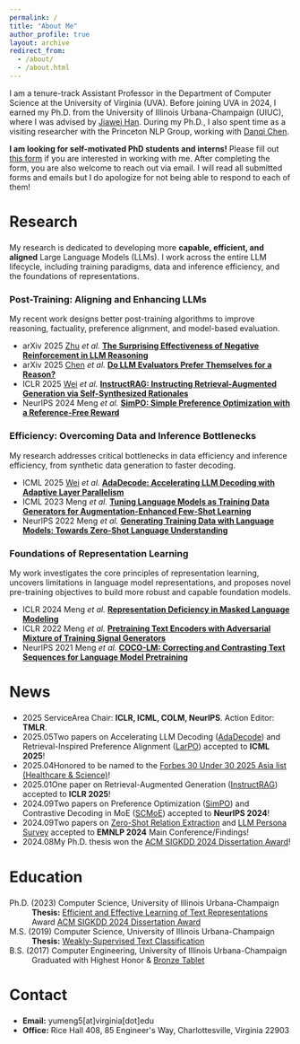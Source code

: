 ```yaml
---
permalink: /
title: "About Me"
author_profile: true
layout: archive
redirect_from: 
  - /about/
  - /about.html
---
```


I am a tenure-track Assistant Professor in the Department of Computer Science at the University of Virginia (UVA). Before joining UVA in 2024, I earned my Ph.D. from the University of Illinois Urbana-Champaign (UIUC), where I was advised by [Jiawei Han](http://hanj.cs.illinois.edu/). During my Ph.D., I also spent time as a visiting researcher with the Princeton NLP Group, working with [Danqi Chen](https://www.cs.princeton.edu/~danqic/).

<div class="announcement">
<p><strong>I am looking for self-motivated PhD students and interns!</strong> Please fill out <a href="https://forms.gle/ZsEyYewLogXodujc7">this form</a> if you are interested in working with me. After completing the form, you are also welcome to reach out via email. I will read all submitted forms and emails but I do apologize for not being able to respond to each of them!</p>
</div>

<h2 class="pub-subhead" style="border-left:none; padding-left:0; font-size:1.9em;">Research</h2>
<p>My research is dedicated to developing more <strong>capable, efficient, and aligned</strong> Large Language Models (LLMs). I work across the entire LLM lifecycle, including training paradigms, data and inference efficiency, and the foundations of representations.</p>

<h3 class="pub-subhead">Post-Training: Aligning and Enhancing LLMs</h3>
<p class="section-desc">My recent work designs better post-training algorithms to improve reasoning, factuality, preference alignment, and model-based evaluation.</p>
<ul class="pub-list">
  <li class="pub-item"><span class="badge">arXiv 2025</span> <a href="https://zhuxinyu.top/">Zhu</a> <em>et al.</em> <strong><a href="https://arxiv.org/abs/2506.01347">The Surprising Effectiveness of Negative Reinforcement in LLM Reasoning</a></strong></li>
  <li class="pub-item"><span class="badge">arXiv 2025</span> <a href="https://wlchen0206.github.io/">Chen</a> <em>et al.</em> <strong><a href="https://arxiv.org/abs/2504.03846">Do LLM Evaluators Prefer Themselves for a Reason?</a></strong></li>
  <li class="pub-item"><span class="badge">ICLR 2025</span> <a href="https://weizhepei.com/">Wei</a> <em>et al.</em> <strong><a href="https://arxiv.org/abs/2406.13629">InstructRAG: Instructing Retrieval-Augmented Generation via Self-Synthesized Rationales</a></strong></li>
  <li class="pub-item"><span class="badge">NeurIPS 2024</span> Meng <em>et al.</em> <strong><a href="https://arxiv.org/abs/2405.14734">SimPO: Simple Preference Optimization with a Reference-Free Reward</a></strong></li>
</ul>

<h3 class="pub-subhead">Efficiency: Overcoming Data and Inference Bottlenecks</h3>
<p class="section-desc">My research addresses critical bottlenecks in data efficiency and inference efficiency, from synthetic data generation to faster decoding.</p>
<ul class="pub-list">
  <li class="pub-item"><span class="badge">ICML 2025</span> <a href="https://weizhepei.com/">Wei</a> <em>et al.</em> <strong><a href="https://arxiv.org/abs/2506.03700">AdaDecode: Accelerating LLM Decoding with Adaptive Layer Parallelism</a></strong></li>
  <li class="pub-item"><span class="badge">ICML 2023</span> Meng <em>et al.</em> <strong><a href="https://arxiv.org/abs/2211.03044">Tuning Language Models as Training Data Generators for Augmentation-Enhanced Few-Shot Learning</a></strong></li>
  <li class="pub-item"><span class="badge">NeurIPS 2022</span> Meng <em>et al.</em> <strong><a href="https://arxiv.org/abs/2202.04538">Generating Training Data with Language Models: Towards Zero-Shot Language Understanding</a></strong></li>
</ul>

<h3 class="pub-subhead">Foundations of Representation Learning</h3>
<p class="section-desc">My work investigates the core principles of representation learning, uncovers limitations in language model representations, and proposes novel pre-training objectives to build more robust and capable foundation models.</p>
<ul class="pub-list">
  <li class="pub-item"><span class="badge">ICLR 2024</span> Meng <em>et al.</em> <strong><a href="https://arxiv.org/abs/2302.02060">Representation Deficiency in Masked Language Modeling</a></strong></li>
  <li class="pub-item"><span class="badge">ICLR 2022</span> Meng <em>et al.</em> <strong><a href="https://arxiv.org/abs/2204.03243">Pretraining Text Encoders with Adversarial Mixture of Training Signal Generators</a></strong></li>
  <li class="pub-item"><span class="badge">NeurIPS 2021</span> Meng <em>et al.</em> <strong><a href="https://arxiv.org/abs/2102.08473">COCO-LM: Correcting and Contrasting Text Sequences for Language Model Pretraining</a></strong></li>
</ul>

<h2 class="pub-subhead" style="border-left:none; padding-left:0; font-size:1.9em;">News</h2>
<ul class="news-list">
  <li class="news-item"><span class="news-date">2025 Service</span><span class="news-content">Area Chair: <strong>ICLR, ICML, COLM, NeurIPS</strong>. Action Editor: <strong>TMLR</strong>.</span></li>
  <li class="news-item"><span class="news-date">2025.05</span><span class="news-content">Two papers on Accelerating LLM Decoding (<a href="https://arxiv.org/abs/2506.03700">AdaDecode</a>) and Retrieval-Inspired Preference Alignment (<a href="https://arxiv.org/abs/2502.03699">LarPO</a>) accepted to <strong>ICML 2025</strong>!</span></li>
  <li class="news-item"><span class="news-date">2025.04</span><span class="news-content">Honored to be named to the <a href="https://www.forbes.com/30-under-30/2025/asia/healthcare-science">Forbes 30 Under 30 2025 Asia list (Healthcare & Science)</a>!</span></li>
  <li class="news-item"><span class="news-date">2025.01</span><span class="news-content">One paper on Retrieval-Augmented Generation (<a href="https://arxiv.org/abs/2406.13629">InstructRAG</a>) accepted to <strong>ICLR 2025</strong>!</span></li>
  <li class="news-item"><span class="news-date">2024.09</span><span class="news-content">Two papers on Preference Optimization (<a href="https://arxiv.org/abs/2405.14734">SimPO</a>) and Contrastive Decoding in MoE (<a href="https://arxiv.org/abs/2405.14507">SCMoE</a>) accepted to <strong>NeurIPS 2024</strong>!</span></li>
  <li class="news-item"><span class="news-date">2024.09</span><span class="news-content">Two papers on <a href="https://arxiv.org/abs/2402.11142">Zero-Shot Relation Extraction</a> and <a href="https://arxiv.org/abs/2406.01171">LLM Persona Survey</a> accepted to <strong>EMNLP 2024</strong> Main Conference/Findings!</span></li>
  <li class="news-item"><span class="news-date">2024.08</span><span class="news-content">My Ph.D. thesis won the <a href="https://kdd2024.kdd.org/awards/">ACM SIGKDD 2024 Dissertation Award</a>!</span></li>
</ul>

<h2 class="pub-subhead" style="border-left:none; padding-left:0; font-size:1.9em;">Education</h2>
<dl class="edu-list">
  <dt>Ph.D. (2023) Computer Science, University of Illinois Urbana-Champaign</dt>
  <dd><strong>Thesis:</strong> <a href="https://www.ideals.illinois.edu/items/129146">Efficient and Effective Learning of Text Representations</a> <span class="badge-accent badge">Award</span> <a href="https://kdd2024.kdd.org/awards/">ACM SIGKDD 2024 Dissertation Award</a></dd>
  <dt>M.S. (2019) Computer Science, University of Illinois Urbana-Champaign</dt>
  <dd><strong>Thesis:</strong> <a href="https://www.ideals.illinois.edu/items/111979">Weakly-Supervised Text Classification</a></dd>
  <dt>B.S. (2017) Computer Engineering, University of Illinois Urbana-Champaign</dt>
  <dd>Graduated with Highest Honor & <a href="https://digital.library.illinois.edu/items/592ebe50-1be8-0136-4cfa-0050569601ca-5#?c=0&m=0&s=0&cv=0&r=0&xywh=-3461%2C0%2C12837%2C5932">Bronze Tablet</a></dd>
</dl>

<h2 class="pub-subhead" style="border-left:none; padding-left:0; font-size:1.9em;">Contact</h2>
<ul class="pub-list">
  <li class="pub-item"><strong>Email:</strong> yumeng5[at]virginia[dot]edu</li>
  <li class="pub-item"><strong>Office:</strong> Rice Hall 408, 85 Engineer's Way, Charlottesville, Virginia 22903</li>
</ul>
